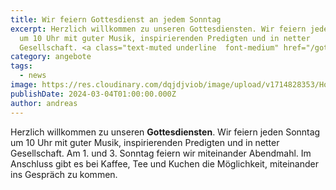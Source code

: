 ```yaml
---
title: Wir feiern Gottesdienst an jedem Sonntag
excerpt: Herzlich willkommen zu unseren Gottesdiensten. Wir feiern jeden Sonntag
  um 10 Uhr mit guter Musik, inspirierenden Predigten und in netter
  Gesellschaft. <a class="text-muted underline  font-medium" href="/gottesdienste">Mehr anzeigen</a>.
category: angebote
tags:
  - news  
image: https://res.cloudinary.com/dqjdjviob/image/upload/v1714828353/Homepage/Ja-Altar_oghsnx_whfe42.jpg
publishDate: 2024-03-04T01:00:00.000Z
author: andreas
---
```

Herzlich willkommen zu unseren **Gottesdiensten**. Wir feiern jeden Sonntag um 10 Uhr mit guter Musik, inspirierenden Predigten und in netter Gesellschaft. Am 1. und 3. Sonntag feiern wir miteinander Abendmahl. Im Anschluss gibt es bei Kaffee, Tee und Kuchen die Möglichkeit, miteinander ins Gespräch zu kommen.